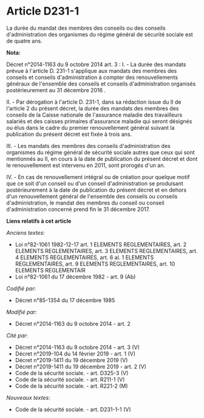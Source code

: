 # Article D231-1

La durée du mandat des membres des conseils ou des conseils d'administration des organismes du régime général de sécurité
sociale est de quatre ans.

**Nota:**

Décret n°2014-1163 du 9 octobre 2014 art. 3 : I. - La durée des mandats prévue à l'article D. 231-1 s'applique aux mandats
des membres des conseils et conseils d'administration à compter des renouvellements généraux de l'ensemble des conseils et
conseils d'administration organisés postérieurement au 31 décembre 2016
.

II. - Par dérogation à l'article D. 231-1, dans sa rédaction issue du II de l'article 2 du présent décret, la durée des
mandats des membres des conseils de la Caisse nationale de l'assurance maladie des travailleurs salariés et des caisses
primaires d'assurance maladie qui seront désignés ou élus dans le cadre du premier renouvellement général suivant la
publication du présent décret est fixée à trois ans.

III. - Les mandats des membres des conseils d'administration des organismes du régime général de sécurité sociale autres que
ceux qui sont mentionnés au II, en cours à la date de publication du présent décret et dont le renouvellement est intervenu
en 2011, sont prorogés d'un an.

IV. - En cas de renouvellement intégral ou de création pour quelque motif que ce soit d'un conseil ou d'un conseil
d'administration se produisant postérieurement à la date de publication du présent décret et en dehors d'un renouvellement
général de l'ensemble des conseils ou conseils d'administration, le mandat des membres du conseil ou conseil d'administration
concerné prend fin le 31 décembre 2017.

**Liens relatifs à cet article**

_Anciens textes_:

  - Loi n°82-1061 1982-12-17 art. 1 ELEMENTS REGLEMENTAIRES, art. 2 ELEMENTS REGLEMENTAIRES, art. 3 ELEMENTS REGLEMENTAIRES, art. 4 ELEMENTS REGLEMENTAIRES, art. 6 al. 1 ELEMENTS REGLEMENTAIRES, art. 9 ELEMENTS REGLEMENTAIRES, art. 10 ELEMENTS REGLEMENTAIR
  - Loi n°82-1061 du 17 décembre 1982 - art. 9 (Ab)

_Codifié par_:

  - Décret n°85-1354 du 17 décembre 1985

_Modifié par_:

  - Décret n°2014-1163 du 9 octobre 2014 - art. 2

_Cité par_:

  - Décret n°2014-1163 du 9 octobre 2014 - art. 3 (V)
  - Décret n°2019-104 du 14 février 2019 - art. 1 (V)
  - Décret n°2019-1411 du 19 décembre 2019 (V)
  - Décret n°2019-1411 du 19 décembre 2019 - art. 2 (V)
  - Code de la sécurité sociale. - art. D325-3 (V)
  - Code de la sécurité sociale. - art. R211-1 (V)
  - Code de la sécurité sociale. - art. R221-2 (M)

_Nouveaux textes_:

  - Code de la sécurité sociale. - art. D231-1-1 (V)
